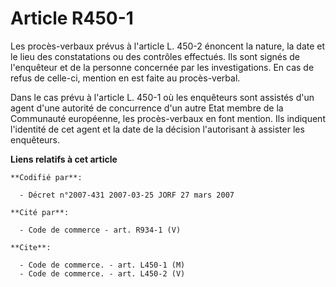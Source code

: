 # Article R450-1

Les procès-verbaux prévus à l'article L. 450-2 énoncent la nature, la date et le lieu des constatations ou des contrôles
effectués. Ils sont signés de l'enquêteur et de la personne concernée par les investigations. En cas de refus de celle-ci,
mention en est faite au procès-verbal.

Dans le cas prévu à l'article L. 450-1 où les enquêteurs sont assistés d'un agent d'une autorité de concurrence d'un autre
Etat membre de la Communauté européenne, les procès-verbaux en font mention. Ils indiquent l'identité de cet agent et la date
de la décision l'autorisant à assister les enquêteurs.

**Liens relatifs à cet article**

	**Codifié par**:

	  - Décret n°2007-431 2007-03-25 JORF 27 mars 2007

	**Cité par**:

	  - Code de commerce - art. R934-1 (V)

	**Cite**:

	  - Code de commerce. - art. L450-1 (M)
	  - Code de commerce. - art. L450-2 (V)
